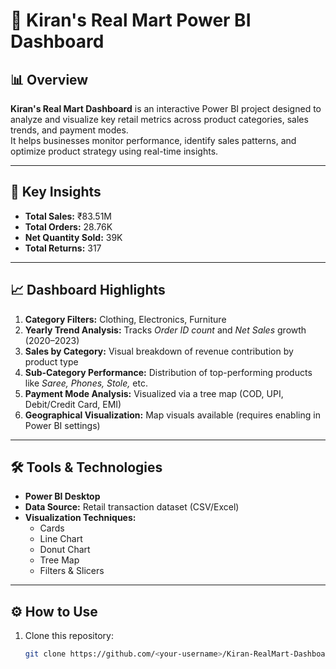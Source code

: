 # 🧠 Kiran's Real Mart Power BI Dashboard

## 📊 Overview
**Kiran's Real Mart Dashboard** is an interactive Power BI project designed to analyze and visualize key retail metrics across product categories, sales trends, and payment modes.  
It helps businesses monitor performance, identify sales patterns, and optimize product strategy using real-time insights.

---

## 🚀 Key Insights
- **Total Sales:** ₹83.51M  
- **Total Orders:** 28.76K  
- **Net Quantity Sold:** 39K  
- **Total Returns:** 317  

---

## 📈 Dashboard Highlights
1. **Category Filters:** Clothing, Electronics, Furniture  
2. **Yearly Trend Analysis:** Tracks *Order ID count* and *Net Sales* growth (2020–2023)  
3. **Sales by Category:** Visual breakdown of revenue contribution by product type  
4. **Sub-Category Performance:** Distribution of top-performing products like *Saree, Phones, Stole,* etc.  
5. **Payment Mode Analysis:** Visualized via a tree map (COD, UPI, Debit/Credit Card, EMI)  
6. **Geographical Visualization:** Map visuals available (requires enabling in Power BI settings)

---

## 🛠️ Tools & Technologies
- **Power BI Desktop**
- **Data Source:** Retail transaction dataset (CSV/Excel)
- **Visualization Techniques:**  
  - Cards  
  - Line Chart  
  - Donut Chart  
  - Tree Map  
  - Filters & Slicers  

---

## ⚙️ How to Use
1. Clone this repository:
   ```bash
   git clone https://github.com/<your-username>/Kiran-RealMart-Dashboard.git
